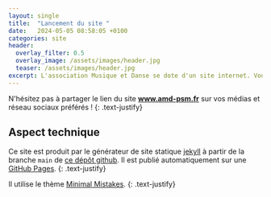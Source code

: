 ```yaml
---
layout: single
title:  "Lancement du site "
date:   2024-05-05 08:58:05 +0100
categories: site
header:
  overlay_filter: 0.5
  overlay_image: /assets/images/header.jpg
  teaser: /assets/images/header.jpg
excerpt: L'association Musique et Danse se dote d'un site internet. Vous y trouverez toutes les actualités, les informations pratiques et la description de nos activités. 
---
```

N'hésitez pas à partager le lien du site **www.amd-psm.fr** sur vos médias et réseau sociaux préférés !
{: .text-justify}


## Aspect technique

Ce site est produit par le générateur de site statique [jekyll](https://jekyllrb.com/) à partir de la branche `main` de [ce dépôt github](https://github.com/amd-pontsaintmartin/amd-pontsaintmartin.github.io). 
Il est publié automatiquement sur une [GitHub Pages](https://pages.github.com/).
{: .text-justify}

Il utilise le thème [Minimal Mistakes](https://mmistakes.github.io/minimal-mistakes/).
{: .text-justify}
